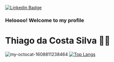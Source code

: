 [![Linkedin Badge](https://img.shields.io/badge/-Thiago%20Costa-324ccc?style=flat-square&logo=Linkedin&logoColor=white&link=https://www.linkedin.com/in/thiago-costa-a7a031123/)](https://www.linkedin.com/in/thiago-costa-a7a031123/)

### Heloooo! Welcome to my profile

# Thiago da Costa Silva :man_technologist:

                                        
![my-octocat-1608811238464](https://user-images.githubusercontent.com/64970716/103087705-26ff3500-45c7-11eb-86f8-303b139abe20.png) [![Top Langs](https://github-readme-stats.vercel.app/api/top-langs/?username=Alzurra)](https://github.com/anuraghazra/github-readme-stats)  








